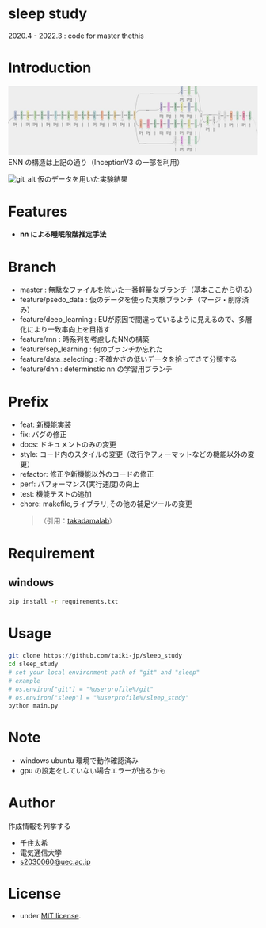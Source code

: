 # sleep study

2020.4 - 2022.3 : code for master thethis
# Introduction

![net_alt](gallery/my_network.png "my_network")
ENN の構造は上記の通り（InceptionV3 の一部を利用）

![git_alt](gallery/out.gif "my_psedo")
仮のデータを用いた実験結果

# Features

- <strong>nn による睡眠段階推定手法</strong>

# Branch

- master : 無駄なファイルを除いた一番軽量なブランチ（基本ここから切る）
- feature/psedo_data : 仮のデータを使った実験ブランチ（マージ・削除済み）
- feature/deep_learning : EUが原因で間違っているように見えるので、多層化により一致率向上を目指す
- feature/rnn : 時系列を考慮したNNの構築
- feature/sep_learning : 何のブランチか忘れた
- feature/data_selecting : 不確かさの低いデータを拾ってきて分類する
- feature/dnn : determinstic nn の学習用ブランチ

# Prefix

- feat: 新機能実装
- fix: バグの修正
- docs: ドキュメントのみの変更
- style: コード内のスタイルの変更（改行やフォーマットなどの機能以外の変更）
- refactor: 修正や新機能以外のコードの修正
- perf: パフォーマンス(実行速度)の向上
- test: 機能テストの追加
- chore: makefile,ライブラリ,その他の補足ツールの変更
  > （引用：[takadamalab](https://github.com/takadamalab)）

# Requirement

## windows

```bash
pip install -r requirements.txt
```

# Usage

```bash
git clone https://github.com/taiki-jp/sleep_study
cd sleep_study
# set your local environment path of "git" and "sleep"
# example
# os.environ["git"] = "%userprofile%/git"
# os.environ["sleep"] = "%userprofile%/sleep_study"
python main.py
```

# Note

- windows ubuntu 環境で動作確認済み
- gpu の設定をしていない場合エラーが出るかも

# Author

作成情報を列挙する

- 千住太希
- 電気通信大学
- s2030060@uec.ac.jp

# License

- under [MIT license](https://en.wikipedia.org/wiki/MIT_License).
